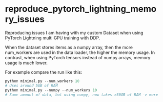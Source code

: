 # reproduce_pytorch_lightning_memory_issues

Reproducing issues I am having with my custom Dataset when using PyTorch Lightning multi GPU training with DDP.

When the dataset stores items as a numpy array, then the more num_workers are used in the data loader, the higher the memory usage.
In contrast, when using PyTorch tensors instead of numpy arrays, memory usage is much lower.

For example compare the run like this:

```python
python minimal.py --num_workers 10
# Uses around 5GB of RAM
python minimal.py --numpy --num_workers 10
# Same amount of data, but using numpy, now takes >30GB of RAM -> more than 6 times the amount
```
